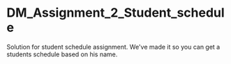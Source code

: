 # DM_Assignment_2_Student_schedule

Solution for student schedule assignment. We've made it so you can get a students schedule based on his name.
